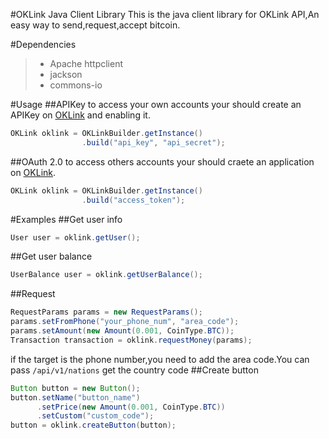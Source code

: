 
#OKLink Java Client Library
This is the java client library for OKLink API,An easy way to send,request,accept bitcoin.

#Dependencies
> * Apache httpclient
> * jackson
> * commons-io

#Usage
##APIKey to access your own accounts
your should create an APIKey on [OKLink](https://www.oklink.com/apiKey/index.do) and enabling it.
```java
OKLink oklink = OKLinkBuilder.getInstance()
				.build("api_key", "api_secret");
```

##OAuth 2.0 to access others accounts
your should craete an application on [OKLink](https://www.oklink.com/oauth/application.do).
```java
OKLink oklink = OKLinkBuilder.getInstance()
				.build("access_token");
```
#Examples
##Get user info
```java
User user = oklink.getUser();
```

##Get user balance
```java
UserBalance user = oklink.getUserBalance();
```

##Request
```java
RequestParams params = new RequestParams();
params.setFromPhone("your_phone_num", "area_code");
params.setAmount(new Amount(0.001, CoinType.BTC));
Transaction transaction = oklink.requestMoney(params);
```
if the target is the phone number,you need to add the area code.You can pass `/api/v1/nations` get the country code
##Create button
```java
Button button = new Button();
button.setName("button_name")
	  .setPrice(new Amount(0.001, CoinType.BTC))
	  .setCustom("custom_code");
button = oklink.createButton(button);
```







